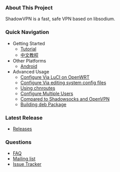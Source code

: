 ### About This Project

ShadowVPN is a fast, safe VPN based on libsodium.

### Quick Navigation

- Getting Started
    * [Tutorial]
    * [中文教程][Chinese Readme]
- Other Platforms
    * [Android](https://github.com/clowwindy/ShadowVPNAndroid)
- Advanced Usage
    * [Configure Via LuCI on OpenWRT](https://github.com/clowwindy/ShadowVPN/wiki/Configure-Via-LuCI-on-OpenWRT)
    * [Configure Via editing system config files](https://github.com/clowwindy/ShadowVPN/wiki/Setup-ShadowVPN-by-editing-system-configuration-files-in-OpenWRT)
    * [Using chnroutes](https://github.com/clowwindy/ShadowVPN/wiki/Using-chnroutes)
    * [Configure Multiple Users](https://github.com/clowwindy/ShadowVPN/wiki/Configure-Multiple-Users)
    * [Compared to Shadowsocks and OpenVPN](https://github.com/clowwindy/ShadowVPN/wiki/Compared-to-Shadowsocks-and-OpenVPN)
    * [Building deb Package](https://github.com/clowwindy/ShadowVPN/wiki/Building-deb-Package)

### Latest Release

- [Releases](https://github.com/clowwindy/ShadowVPN/releases)

### Questions

- [FAQ]
- [Mailing list]
- [Issue Tracker]


[Chinese Readme]:   https://github.com/clowwindy/ShadowVPN/wiki/ShadowVPN-%E4%BD%BF%E7%94%A8%E8%AF%B4%E6%98%8E
[FAQ]:              https://github.com/clowwindy/ShadowVPN/wiki/FAQ
[Issue Tracker]:    https://github.com/clowwindy/ShadowVPN/issues?state=open
[Mailing list]:     http://groups.google.com/group/shadowsocks
[Tutorial]:           https://github.com/clowwindy/ShadowVPN/blob/master/README.md